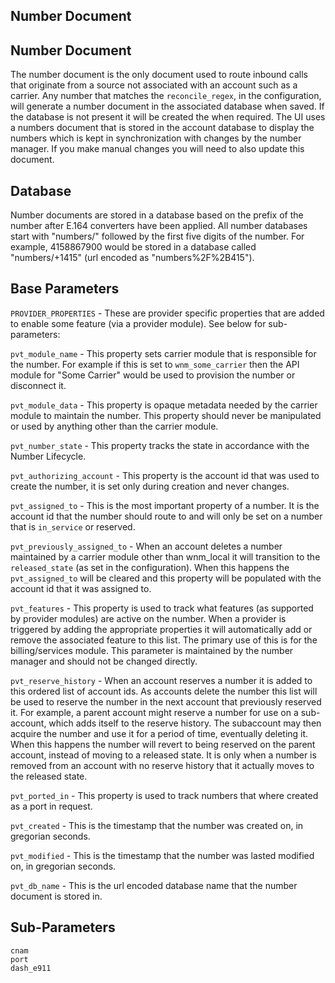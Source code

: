 ## Number Document 



## Number Document

The number document is the only document used to route inbound calls that originate from a source not associated with an account such as a carrier.  Any number that matches the `reconcile_regex`, in the configuration, will generate a number document in the associated database when saved.  If the database is not present it will be created the when required. The UI uses a numbers document that is stored in the account database to display the numbers which is kept in synchronization with changes by the number manager.  If you make manual changes you will need to also update this document.


## Database

Number documents are stored in a database based on the prefix of the number after E.164 converters have been applied.  All number databases start with "numbers/" followed by the first five digits of the number.  For example, 4158867900 would be stored in a database called "numbers/+1415" (url encoded as "numbers%2F%2B415").


## Base Parameters

`PROVIDER_PROPERTIES` - These are provider specific properties that are added to enable some feature (via a provider module). See below for sub-parameters:

`pvt_module_name` - This property sets carrier module that is responsible for the number. For example if this is set to `wnm_some_carrier` then the API module for "Some Carrier" would be used to provision the number or disconnect it.

`pvt_module_data` - This property is opaque metadata needed by the carrier module to maintain the number. This property should never be manipulated or used by anything other than the carrier module.

`pvt_number_state` - This property tracks the state in accordance with the Number Lifecycle.

`pvt_authorizing_account` - This property is the account id that was used to create the number, it is set only during creation and never changes.

`pvt_assigned_to` - This is the most important property of a number. It is the account id that the number should route to and will only be set on a number that is `in_service` or reserved.

`pvt_previously_assigned_to` - When an account deletes a number maintained by a carrier module other than wnm_local it will transition to the `released_state` (as set in the configuration). When this happens the `pvt_assigned_to` will be cleared and this property will be populated with the account id that it was assigned to.
 
`pvt_features` - This property is used to track what features (as supported by provider modules) are active on the number. When a provider is triggered by adding the appropriate properties it will automatically add or remove the associated feature to this list. The primary use of this is for the billing/services module. This parameter is maintained by the number manager and should not be changed directly.

`pvt_reserve_history` - When an account reserves a number it is added to this ordered list of account ids. As accounts delete the number this list will be used to reserve the number in the next account that previously reserved it. For example, a parent account might reserve a number for use on a sub-account, which adds itself to the reserve history. The subaccount may then acquire the number and use it for a period of time, eventually deleting it. When this happens the number will revert to being reserved on the parent account, instead of moving to a released state. It is only when a number is removed from an account with no reserve history that it actually moves to the released state.
 
`pvt_ported_in` - This property is used to track numbers that where created as a port in request.

`pvt_created` - This is the timestamp that the number was created on, in gregorian seconds.

`pvt_modified` - This is the timestamp that the number was lasted modified on, in gregorian seconds.
 
`pvt_db_name` - This is the url encoded database name that the number document is stored in.
 
 
## Sub-Parameters
 ```
 cnam
 port
 dash_e911

```
